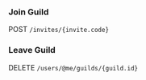 ### Join Guild

POST `/invites/{invite.code}`

### Leave Guild

DELETE `/users/@me/guilds/{guild.id}`
